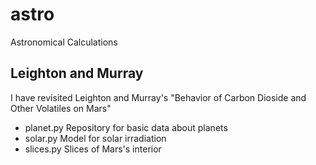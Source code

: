 # astro
Astronomical Calculations

## Leighton and Murray

I have revisited Leighton and Murray's "Behavior of Carbon Dioside and Other Volatiles on Mars"

 * planet.py  Repository for basic data about planets
 * solar.py   Model for solar irradiation
 * slices.py  Slices of Mars's interior

